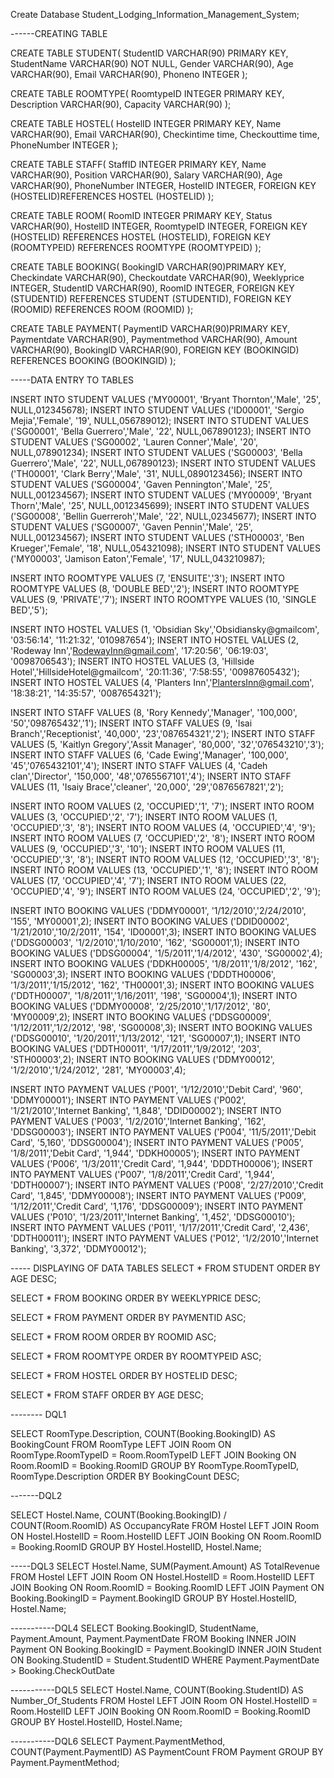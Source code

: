Create Database Student_Lodging_Information_Management_System;

------CREATING TABLE 

CREATE TABLE STUDENT(
StudentID     VARCHAR(90) PRIMARY KEY,
StudentName  VARCHAR(90) NOT NULL,
Gender VARCHAR(90),
Age  VARCHAR(90),
Email VARCHAR(90),
Phoneno  INTEGER
);


CREATE TABLE ROOMTYPE(
RoomtypeID    INTEGER PRIMARY KEY,
Description     VARCHAR(90),
Capacity VARCHAR(90)
);


CREATE TABLE HOSTEL(
HostelID     INTEGER PRIMARY KEY,
Name     VARCHAR(90),
Email VARCHAR(90), 
Checkintime  time,
Checkouttime  time,
PhoneNumber INTEGER
);

CREATE TABLE STAFF(
StaffID     INTEGER  PRIMARY KEY,
Name     VARCHAR(90),
Position VARCHAR(90), 
Salary     VARCHAR(90),
Age       VARCHAR(90),
PhoneNumber INTEGER,
HostelID     INTEGER,
FOREIGN KEY (HOSTELID)REFERENCES HOSTEL (HOSTELID)
);

CREATE TABLE ROOM(
RoomID     INTEGER PRIMARY KEY,
Status     VARCHAR(90),
HostelID     INTEGER,
RoomtypeID    INTEGER,
FOREIGN KEY (HOSTELID) REFERENCES HOSTEL (HOSTELID),
FOREIGN KEY (ROOMTYPEID) REFERENCES ROOMTYPE (ROOMTYPEID)
);


CREATE TABLE BOOKING(
BookingID     VARCHAR(90)PRIMARY KEY,
Checkindate      VARCHAR(90),
Checkoutdate VARCHAR(90), 
Weeklyprice INTEGER,
StudentID     VARCHAR(90),
RoomID     INTEGER,
FOREIGN KEY (STUDENTID) REFERENCES STUDENT (STUDENTID),
FOREIGN KEY (ROOMID) REFERENCES ROOM (ROOMID)
);


CREATE TABLE PAYMENT(
PaymentID     VARCHAR(90)PRIMARY KEY,
Paymentdate VARCHAR(90),
Paymentmethod VARCHAR(90),
Amount  VARCHAR(90), 
BookingID     VARCHAR(90),
FOREIGN KEY (BOOKINGID) REFERENCES BOOKING (BOOKINGID)
);



-----DATA ENTRY TO TABLES

INSERT INTO STUDENT VALUES ('MY00001', 'Bryant Thornton','Male', '25', NULL,012345678);
INSERT INTO STUDENT VALUES ('ID00001', 'Sergio Mejia','Female', '19', NULL,056789012);
INSERT INTO STUDENT VALUES ('SG00001', 'Bella Guerrero','Male', '22', NULL,067890123);
INSERT INTO STUDENT VALUES ('SG00002', 'Lauren Conner','Male', '20', NULL,078901234);
INSERT INTO STUDENT VALUES ('SG00003', 'Bella Guerrero','Male', '22', NULL,067890123);
INSERT INTO STUDENT VALUES ('TH00001', 'Clark Berry','Male', '31', NULL,0890123456);
INSERT INTO STUDENT VALUES ('SG00004', 'Gaven Pennington','Male', '25', NULL,001234567);
INSERT INTO STUDENT VALUES ('MY00009', 'Bryant Thorn','Male', '25', NULL,0012345699);
INSERT INTO STUDENT VALUES ('SG00008', 'Bellin Guerreroh','Male', '22', NULL,02345677);
INSERT INTO STUDENT VALUES ('SG00007', 'Gaven Pennin','Male', '25', NULL,001234567);
INSERT INTO STUDENT VALUES ('STH00003', 'Ben Krueger','Female', '18', NULL,054321098);
INSERT INTO STUDENT VALUES ('MY00003', 'Jamison Eaton','Female', '17', NULL,043210987);


INSERT INTO ROOMTYPE VALUES (7, 'ENSUITE','3');
INSERT INTO ROOMTYPE VALUES (8, 'DOUBLE BED','2');
INSERT INTO ROOMTYPE VALUES (9, 'PRIVATE','7');
INSERT INTO ROOMTYPE VALUES (10, 'SINGLE BED','5');


INSERT INTO HOSTEL VALUES (1, 'Obsidian Sky','Obsidiansky@gmailcom', '03:56:14', '11:21:32', '010987654');
INSERT INTO HOSTEL VALUES (2, 'Rodeway Inn','RodewayInn@gmail.com', '17:20:56', '06:19:03', '0098706543');
INSERT INTO HOSTEL VALUES (3, 'Hillside Hotel','HillsideHotel@gmailcom', '20:11:36', '7:58:55', '00987605432');
INSERT INTO HOSTEL VALUES (4, 'Planters Inn','PlantersInn@gmail.com', '18:38:21', '14:35:57', '0087654321');


INSERT INTO STAFF VALUES (8, 'Rory Kennedy','Manager', '100,000', '50','098765432','1');
INSERT INTO STAFF VALUES (9, 'Isai Branch','Receptionist', '40,000', '23','087654321','2');
INSERT INTO STAFF VALUES (5, 'Kaitlyn Gregory','Assit Manager', '80,000', '32','076543210','3');
INSERT INTO STAFF VALUES (6, 'Cade Ewing','Manager', '100,000', '45','0765432101','4');
INSERT INTO STAFF VALUES (4, 'Cadeh clan','Director', '150,000', '48','0765567101','4');
INSERT INTO STAFF VALUES (11, 'Isaiy Brace','cleaner', '20,000', '29','0876567821','2');


INSERT INTO ROOM VALUES (2, 'OCCUPIED','1', '7');
INSERT INTO ROOM VALUES (3, 'OCCUPIED','2', '7');
INSERT INTO ROOM VALUES (1, 'OCCUPIED','3', '8');
INSERT INTO ROOM VALUES (4, 'OCCUPIED','4', '9');
INSERT INTO ROOM VALUES (7, 'OCCUPIED','2', '8');
INSERT INTO ROOM VALUES (9, 'OCCUPIED','3', '10');
INSERT INTO ROOM VALUES (11, 'OCCUPIED','3', '8');
INSERT INTO ROOM VALUES (12, 'OCCUPIED','3', '8');
INSERT INTO ROOM VALUES (13, 'OCCUPIED','1', '8');
INSERT INTO ROOM VALUES (17, 'OCCUPIED','4', '7');
INSERT INTO ROOM VALUES (22, 'OCCUPIED','4', '9');
INSERT INTO ROOM VALUES (24, 'OCCUPIED','2', '9');




INSERT INTO BOOKING VALUES ('DDMY00001', '1/12/2010','2/24/2010', '155', 'MY00001',2);
INSERT INTO BOOKING VALUES ('DDID00002', '1/21/2010','10/2/2011', '154', 'ID00001',3);
INSERT INTO BOOKING VALUES ('DDSG00003', '1/2/2010','1/10/2010', '162', 'SG00001',1);
INSERT INTO BOOKING VALUES ('DDSG00004', '1/5/2011','1/4/2012', '430', 'SG00002',4);
INSERT INTO BOOKING VALUES ('DDKH00005', '1/8/2011','1/8/2012', '162', 'SG00003',3);
INSERT INTO BOOKING VALUES ('DDDTH00006', '1/3/2011','1/15/2012', '162', 'TH00001',3);
INSERT INTO BOOKING VALUES ('DDTH00007', '1/8/2011','1/16/2011', '198', 'SG00004',1);
INSERT INTO BOOKING VALUES ('DDMY00008', '2/25/2010','1/17/2012', '80', 'MY00009',2);
INSERT INTO BOOKING VALUES ('DDSG00009', '1/12/2011','1/2/2012', '98', 'SG00008',3);
INSERT INTO BOOKING VALUES ('DDSG00010', '1/20/2011','1/13/2012', '121', 'SG00007',1);
INSERT INTO BOOKING VALUES ('DDTH00011', '1/17/2011','1/9/2012', '203', 'STH00003',2);
INSERT INTO BOOKING VALUES ('DDMY00012', '1/2/2010','1/24/2012', '281', 'MY00003',4);



INSERT INTO PAYMENT VALUES ('P001', '1/12/2010','Debit Card', '960', 'DDMY00001');
INSERT INTO PAYMENT VALUES ('P002', '1/21/2010','Internet Banking', '1,848', 'DDID00002');
INSERT INTO PAYMENT VALUES ('P003', '1/2/2010','Internet Banking', '162', 'DDSG00003');
INSERT INTO PAYMENT VALUES ('P004', '11/5/2011','Debit Card', '5,160', 'DDSG00004');
INSERT INTO PAYMENT VALUES ('P005', '1/8/2011','Debit Card', '1,944', 'DDKH00005');
INSERT INTO PAYMENT VALUES ('P006', '1/3/2011','Credit Card', '1,944', 'DDDTH00006');
INSERT INTO PAYMENT VALUES ('P007', '1/8/2011','Credit Card', '1,944', 'DDTH00007');
INSERT INTO PAYMENT VALUES ('P008', '2/27/2010','Credit Card', '1,845', 'DDMY00008');
INSERT INTO PAYMENT VALUES ('P009', '1/12/2011','Credit Card', '1,176', 'DDSG00009');
INSERT INTO PAYMENT VALUES ('P010', '1/23/2011','Internet Banking', '1,452', 'DDSG00010');
INSERT INTO PAYMENT VALUES ('P011', '1/17/2011','Credit Card', '2,436', 'DDTH00011');
INSERT INTO PAYMENT VALUES ('P012', '1/2/2010','Internet Banking', '3,372', 'DDMY00012');


----- DISPLAYING OF DATA TABLES
 SELECT *
FROM STUDENT
ORDER BY AGE DESC;

SELECT *
FROM BOOKING
ORDER BY WEEKLYPRICE DESC;

SELECT *
FROM PAYMENT
ORDER BY PAYMENTID ASC;

SELECT *
FROM ROOM
ORDER BY ROOMID ASC;

SELECT *
FROM ROOMTYPE
ORDER BY ROOMTYPEID ASC;

SELECT *
FROM HOSTEL
ORDER BY HOSTELID DESC;

SELECT *
FROM STAFF
ORDER BY AGE DESC;


-------- DQL1

SELECT RoomType.Description, 
COUNT(Booking.BookingID) AS BookingCount 
FROM RoomType 
LEFT JOIN Room ON RoomType.RoomTypeID = Room.RoomTypeID 
LEFT JOIN Booking ON Room.RoomID = Booking.RoomID 
GROUP BY RoomType.RoomTypeID, RoomType.Description
ORDER BY BookingCount DESC; 


-------DQL2

SELECT Hostel.Name, 
COUNT(Booking.BookingID) / COUNT(Room.RoomID) AS OccupancyRate 
FROM Hostel 
LEFT JOIN Room ON Hostel.HostelID = Room.HostelID 
LEFT JOIN Booking ON Room.RoomID = Booking.RoomID
GROUP BY Hostel.HostelID, Hostel.Name; 

-----DQL3
SELECT Hostel.Name, 
SUM(Payment.Amount) AS TotalRevenue
FROM Hostel
LEFT JOIN Room ON Hostel.HostelID = Room.HostelID
LEFT JOIN Booking ON Room.RoomID = Booking.RoomID
LEFT JOIN Payment ON Booking.BookingID = Payment.BookingID
GROUP BY Hostel.HostelID, Hostel.Name;


-----------DQL4
SELECT Booking.BookingID, StudentName, Payment.Amount, Payment.PaymentDate
FROM Booking
INNER JOIN Payment ON Booking.BookingID = Payment.BookingID
INNER JOIN Student ON Booking.StudentID = Student.StudentID
WHERE Payment.PaymentDate > Booking.CheckOutDate


-----------DQL5
SELECT Hostel.Name, 
COUNT(Booking.StudentID) AS Number_Of_Students
FROM Hostel
LEFT JOIN Room ON Hostel.HostelID = Room.HostelID
LEFT JOIN Booking ON Room.RoomID = Booking.RoomID
GROUP BY Hostel.HostelID, Hostel.Name;


-----------DQL6
SELECT Payment.PaymentMethod,
COUNT(Payment.PaymentID) AS PaymentCount
FROM Payment
GROUP BY Payment.PaymentMethod;
